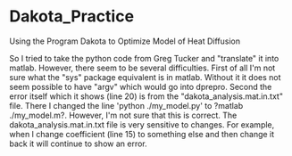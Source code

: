 # Dakota_Practice
Using the Program Dakota to Optimize Model of Heat Diffusion

So I tried to take the python code from Greg Tucker and "translate" it into matlab. However, there seem to be several difficulties. First of all I'm not sure what the "sys" package equivalent is in matlab. Without it it does not seem possible to have "argv" which would go into dprepro. Second the error itself which it shows (line 20) is from the "dakota_analysis.mat.in.txt" file. There I changed the line 'python ./my_model.py' to ?matlab ./my_model.m?. However, I'm not sure that this is correct. The dakota_analysis.mat.in.txt file is very sensitive to changes. For example, when I change coefficient (line 15) to something else and then change it back it will continue to show an error.